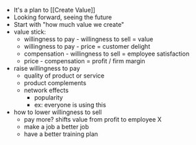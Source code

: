 - It's a plan to [[Create Value]]
- Looking forward, seeing the future
- Start with "how much value we create"
- value stick:
	- willingness to pay - willingness to sell = value
	- willingness to pay - price = customer delight
	- compensation - willingness to sell = employee satisfaction
	- price - compensation = profit / firm margin
- raise willingness to pay
	- quality of product or service
	- product complements
	- network effects
		- popularity
		- ex: everyone is using this
- how to lower willingness to sell
	- pay more? shifts value from profit to employee X
	- make a job a better job
	- have a better training plan